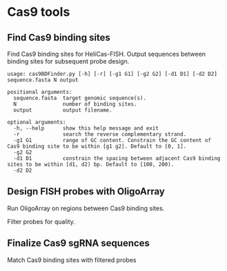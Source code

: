 # Cas9 tools

## Find Cas9 binding sites

Find Cas9 binding sites for HeliCas-FISH. Output sequences between binding sites for subsequent probe design.

```
usage: cas9BDFinder.py [-h] [-r] [-g1 G1] [-g2 G2] [-d1 D1] [-d2 D2] sequence.fasta N output

positional arguments:
  sequence.fasta  target genomic sequence(s).
  N               number of binding sites.
  output          output filename.

optional arguments:
  -h, --help      show this help message and exit
  -r              search the reverse complementary strand.
  -g1 G1          range of GC content. Constrain the GC content of Cas9 binding site to be within [g1 g2]. Default to [0, 1].
  -g2 G2
  -d1 D1          constrain the spacing between adjacent Cas9 binding sites to be within [d1, d2) bp. Default to [100, 200).
  -d2 D2

```

## Design FISH probes with OligoArray

Run OligoArray on regions between Cas9 binding sites.

Filter probes for quality.

## Finalize Cas9 sgRNA sequences

Match Cas9 binding sites with filtered probes